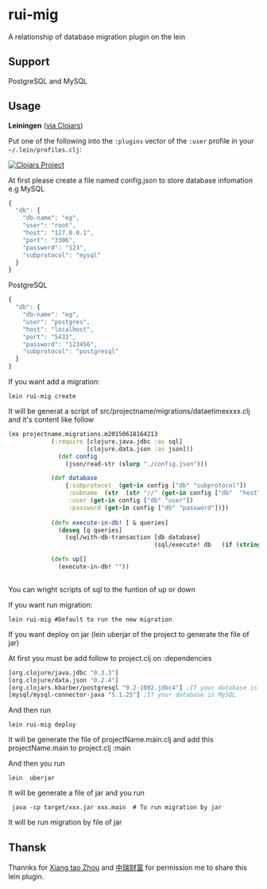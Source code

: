 # rui-mig
A relationship of database migration plugin on the lein 
## Support 
PostgreSQL and MySQL
## Usage

__Leiningen__ ([via Clojars](https://clojars.org/rui-mig))

Put one of the following into the `:plugins` vector of the `:user` profile in your `~/.lein/profiles.clj`:

[![Clojars Project](http://clojars.org/rui-mig/latest-version.svg)](http://clojars.org/rui-mig)

At first please create a file named config.json to store database infomation e.g
MySQL
```javascript
{
  "db": {
    "db-name": "eg",
    "user": "root",
    "host": "127.0.0.1",
    "port": "3306",
    "password": "123",
    "subprotocol": "mysql"
  }
}  
```
PostgreSQL
```javascript
{
  "db": {
    "db-name": "eg",
    "user": "postgres",
    "host": "localhost",
    "port": "5433",
    "password": "123456",
    "subprotocol": "postgresql"
  }
}
```


If you want add a migration:

```
lein rui-mig create
```

It will be generat a script of src/projectname/migrations/dataetimexxxx.clj  and it's content like follow
```clj
(ns projectname.migrations.m20150618164213
            (:require [clojure.java.jdbc :as sql]
                      [clojure.data.json :as json]))
              (def config
                (json/read-str (slurp "./config.json")))

            (def database
                {:subprotocol  (get-in config ["db" "subprotocol"])
                 :subname  (str  (str "//" (get-in config ["db"  "host"]) ":" (get-in config ["db"  "port"]) "/" (get-in config ["db" "db-name"]) (if (= "mysql" (get-in config ["db" "subprotocol"])) "?useUnicode=true&characterEncoding=UTF-8" "")))
                 :user (get-in config ["db" "user"])
                 :password (get-in config ["db" "password"])})
          
            (defn execute-in-db! [ & queries]
              (doseq [q queries]
                (sql/with-db-transaction [db database]
                                         (sql/execute! db   (if (string? q) [q] q)))))

            (defn up[]
              (execute-in-db! ""))
          


```
You can wright scripts of sql to the funtion of up or down 



If you want run migration:
```
lein rui-mig #Default to run the new migration

```
If you want deploy on jar (lein uberjar of the project to generate the file of jar)

At first you must be add follow to project.clj on :dependencies
```clojure
[org.clojure/java.jdbc "0.3.3"]
[org.clojure/data.json "0.2.4"]
[org.clojars.kbarber/postgresql "9.2-1002.jdbc4"] ;If your database is PostgreSQL
[mysql/mysql-connector-java "5.1.25"] ;If your database is MySQL

```

And then run
```
lein rui-mig deploy 
``` 
It will be generate the file of projectName.main.clj and add this projectName.main to project.clj :main

And then you run 
```
lein  uberjar
```
It will be generate a file of jar and you run 
```
 java -cp target/xxx.jar xxx.main  # To run migration by jar
```
It will be  run migration by file of jar


## Thansk

Thannks for [Xiang tao Zhou](https://github.com/taojoe) and [中瑞财富](http://www.zrcaifu.com/) for permission me to share this lein plugin.


